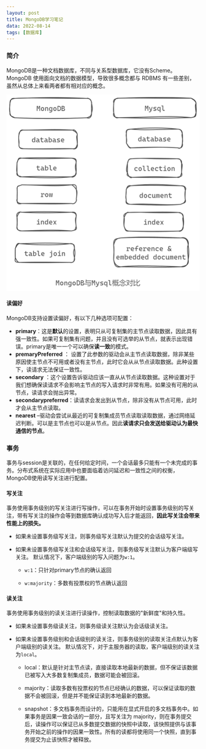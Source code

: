 ```yaml
---
layout: post
title: MongoDB学习笔记
data: 2022-08-14
tags: [数据库]
---
```


### 简介

MongoDB是一种文档数据库，不同与关系型数据库，它没有Scheme。MongoDB 使用面向文档的数据模型，导致很多概念都与 RDBMS 有一些差别，虽然从总体上来看两者都有相对应的概念。

![](https://raw.githubusercontent.com/Mingasd/PostImg/main/mongoDB%E4%B8%8EMysql%E5%AF%B9%E6%AF%94.png)

#### 读偏好

MongoDB支持设置读偏好，有以下几种选项可配置：

- **primary**：这是**默认**的设置，表明只从可复制集的主节点读取数据，因此具有强一致性。如果可复制集有问题，并且没有可选举的从节点，就表示出现错误。primary是唯一一个可以确保**读一致**的模式。
- **premaryPreferred** ： 设置了此参数的驱动会从主节点读取数据，除非某些原因使主节点不可用或者没有主节点，此时它会从从节点读取数据。此种设置下，读请求无法保证一致性。
- **secondary** ：这个设置告诉驱动应该一直从从节点读取数据。这种设置对于我们想确保读请求不会影响主节点的写入请求时非常有用。如果没有可用的从节点，读请求会抛出异常。
- **secondarypreferred**：读请求会发出到从节点，除非没有从节点可用，此时才会从主节点读取。
- **nearest** –驱动会尝试从最近的可复制集成员节点读取读取数据，通过网络延迟判断。可以是主节点也可以是从节点。因此**读请求只会发送给驱动认为最快通信的节点**。

### 事务

事务与session是关联的，在任何给定时间，一个会话最多只能有一个未完成的事务。分布式系统在实际应用中也要面临着访问延迟和一致性之间的权衡，MongoDB使用读写关注进行配置。

#### 写关注

事务使用事务级别的写关注进行写操作，可以在事务开始时设置事务级别的写关注，带有写关注的操作会等到数据库确认成功写入后才能返回，**因此写关注会带来性能上的损失。**

- 如果未设置事务级写关注，则事务级写关注默认为提交的会话级写关注。

- 如果未设置事务级写关注和会话级写关注，则事务级写关注默认为客户端级写关注。 默认情况下，客户端级别的写入问题为`w:1`。

  - `w:1`：只针对primary节点的确认返回

  - `w:majority`：多数有投票权的节点确认返回

#### 读关注

事务使用事务级别的读关注进行读操作，控制读取数据的"新鲜度"和持久性。

- 如果未设置事务级读关注，则事务级读关注默认为会话级读关注。

- 如果未设置事务级别和会话级别的读关注，则事务级别的读取关注点默认为客户端级别的读关注。 默认情况下，对于主服务器的读取，客户端级别的读关注为`local`。 

  - local：默认是针对主节点读，直接读取本地最新的数据，但不保证该数据已被写入大多数复制集成员，数据可能会被回滚。

  - majority：读取多数有投票权的节点已经确认的数据，可以保证读取的数据不会被回滚，但是并不能保证读到本地最新的数据。

  - snapshot：多文档事务而设计的，只能用在显式开启的多文档事务中。如果事务是因果一致会话的一部分，且写关注为 majority，则在事务提交后，读操作可以保证已从多数提交数据的快照中读取，该快照提供与该事务开始之前的操作的因果一致性。所有的读都将使用同一个快照，直到事务提交为止该快照才被释放。
